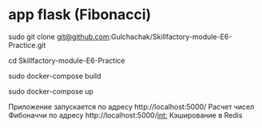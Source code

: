 # app flask (Fibonacci)

sudo git clone git@github.com:Gulchachak/Skillfactory-module-E6-Practice.git

cd Skillfactory-module-E6-Practice

sudo docker-compose build

sudo docker-compose up

Приложение запускается по адресу http://localhost:5000/
Расчет чисел Фибоначчи по адресу http://localhost:5000/<int:> 
Кэширование в Redis
